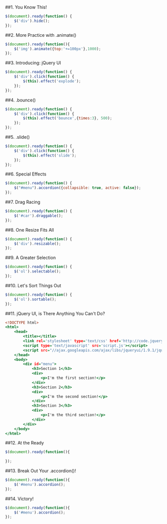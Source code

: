 ##1. You Know This!
```script.js
$(document).ready(function() {
    $('div').hide();
});
```
##2. More Practice with .animate()
```script.js
$(document).ready(function(){
    $('img').animate({top:'+=100px'},1000);
});
```
##3. Introducing: jQuery UI
```script.js
$(document).ready(function() {
    $('div').click(function() {
        $(this).effect('explode');
    });    
});
```
##4. .bounce()
```script.js
$(document).ready(function() {
    $('div').click(function() {
        $(this).effect('bounce',{times:3}, 500);
    });    
});
```
##5. .slide()
```script.js
$(document).ready(function() {
    $('div').click(function() {
        $(this).effect('slide');
    });    
});
```
##6. Special Effects
```script.js
$(document).ready(function() {
    $("#menu").accordion({collapsible: true, active: false});
});
```
##7. Drag Racing
```script.js
$(document).ready(function() {
    $('#car').draggable();    
});
```
##8. One Resize Fits All
```script.js
$(document).ready(function() {
    $('div').resizable();
});
```
##9. A Greater Selection
```script.js
$(document).ready(function() {
    $('ol').selectable();
});
```
##10. Let's Sort Things Out
```script.js
$(document).ready(function() {
    $('ol').sortable();
});
```
##11. jQuery UI, is There Anything You Can't Do?
```index.html
<!DOCTYPE html>
<html>
    <head>
		<title></title>
        <link rel='stylesheet' type='text/css' href='http://code.jquery.com/ui/1.9.1/themes/base/jquery-ui.css'/>
        <script type='text/javascript' src='script.js'></script>
        <script src="//ajax.googleapis.com/ajax/libs/jqueryui/1.9.1/jquery-ui.min.js"></script>
	</head>
	<body>
        <div id="menu">
            <h3>Section 1</h3>
            <div>
                <p>I'm the first section!</p>
            </div>
            <h3>Section 2</h3>
            <div>
                <p>I'm the second section!</p>
            </div>
            <h3>Section 3</h3>
            <div>
                <p>I'm the third section!</p>
            </div>
        </div>
	</body>
</html>
```
##12. At the Ready
```script.js
$(document).ready(function(){ 
    
});
```
##13. Break Out Your .accordion()!
```script.js
$(document).ready(function(){ 
    $('#menu').accordion();
});
```
##14. Victory!
```script.js
$(document).ready(function(){ 
    $('#menu').accordion();
});
```